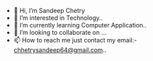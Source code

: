 - 👋 Hi, I’m Sandeep Chetry
- 👀 I’m interested in Technology..
- 🌱 I’m currently learning Computer Application..
- 💞️ I’m looking to collaborate on ...
- 📫 How to reach me just contact my email:- chhetrysandeep64@gmail.com..

<!---
SAND9HASH/SAND9HASH is a ✨ special ✨ repository because its `README.md` (this file) appears on your GitHub profile.
You can click the Preview link to take a look at your changes.
--->
